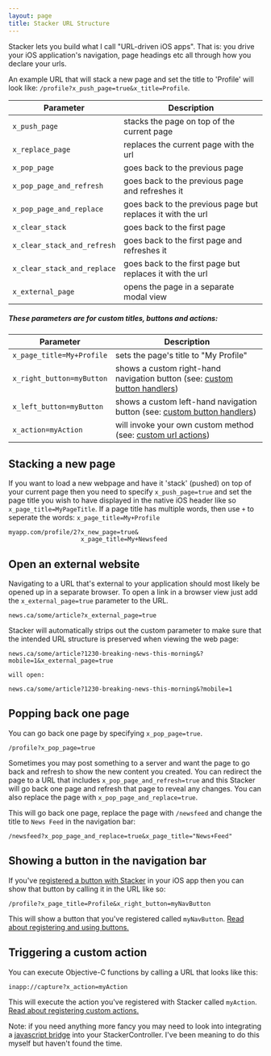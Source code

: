 ```yaml
---
layout: page
title: Stacker URL Structure
---
```


Stacker lets you build what I call "URL-driven iOS apps". That is: you drive your iOS application's navigation, page headings etc all through how you declare your urls. 

An example URL that will stack a new page and set the title to 'Profile' will look like: `/profile?x_push_page=true&x_title=Profile`. 

Parameter  | Description
------------- | -------------
`x_push_page` | stacks the page on top of the current page
`x_replace_page` | replaces the current page with the url
`x_pop_page` | goes back to the previous page
`x_pop_page_and_refresh` | goes back to the previous page and refreshes it 
`x_pop_page_and_replace` | goes back to the previous page but replaces it with the url
`x_clear_stack` | goes back to the first page
`x_clear_stack_and_refresh` | goes back to the first page and refreshes it
`x_clear_stack_and_replace` | goes back to the first page but replaces it with the url
`x_external_page` | opens the page in a separate modal view

##### These parameters are for custom titles, buttons and actions:

Parameter  | Description
------------- | -------------
`x_page_title=My+Profile`  | sets the page's title to "My Profile"
`x_right_button=myButton` | shows a custom right-hand navigation button (see: [custom button handlers](#))
`x_left_button=myButton` | shows a custom left-hand navigation button (see: [custom button handlers](#))
`x_action=myAction` | will invoke your own custom method (see: [custom url actions](#))


## Stacking a new page

If you want to load a new webpage and have it 'stack' (pushed) on top of your current page then you need to specify `x_push_page=true` and set the page title you wish to have displayed in the native iOS header like so `x_page_title=MyPageTitle`. If a page title has multiple words, then use `+` to seperate the words: `x_page_title=My+Profile`

```
myapp.com/profile/2?x_new_page=true&
                    x_page_title=My+Newsfeed
```

## Open an external website

Navigating to a URL that's external to your application should most likely be opened up in a separate browser. To open a link in a browser view just add the `x_external_page=true` parameter to the URL.

```
news.ca/some/article?x_external_page=true
```

Stacker will automatically strips out the custom parameter to make sure that the intended URL structure is preserved when viewing the web page:

```
news.ca/some/article?1230-breaking-news-this-morning&?mobile=1&x_external_page=true

will open:

news.ca/some/article?1230-breaking-news-this-morning&?mobile=1
```

## Popping back one page

You can go back one page by specifying `x_pop_page=true`. 

```
/profile?x_pop_page=true
```

Sometimes you may post something to a server and want the page to go back and refresh to show the new content you created. You can redirect the page to a URL that includes `x_pop_page_and_refresh=true` and this Stacker will go back one page and refresh that page to reveal any changes. You can also replace the page with `x_pop_page_and_replace=true`.

This will go back one page, replace the page with `/newsfeed` and change the title to `News Feed` in the navigation bar:
```
/newsfeed?x_pop_page_and_replace=true&x_page_title="News+Feed"
```

## Showing a button in the navigation bar

If you've [registered a button with Stacker](#) in your iOS app then you can show that button by calling it in the URL like so:

```
/profile?x_page_title=Profile&x_right_button=myNavButton
```

This will show a button that you've registered called `myNavButton`. [Read about registering and using buttons.](https://github.com/lokimeyburg/Stacker/wiki/Custom-Navigation-Buttons)

## Triggering a custom action

You can execute Objective-C functions by calling a URL that looks like this:

```
inapp://capture?x_action=myAction
```

This will execute the action you've registered with Stacker called `myAction`. [Read about registering custom actions.](#)

Note: if you need anything more fancy you may need to look into integrating a [javascript bridge](https://github.com/marcuswestin/WebViewJavascriptBridge) into your StackerController. I've been meaning to do this myself but haven't found the time.
